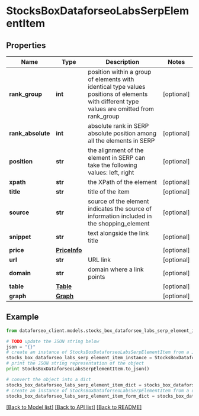 # StocksBoxDataforseoLabsSerpElementItem


## Properties

Name | Type | Description | Notes
------------ | ------------- | ------------- | -------------
**rank_group** | **int** | position within a group of elements with identical type values positions of elements with different type values are omitted from rank_group | [optional] 
**rank_absolute** | **int** | absolute rank in SERP absolute position among all the elements in SERP | [optional] 
**position** | **str** | the alignment of the element in SERP can take the following values: left, right | [optional] 
**xpath** | **str** | the XPath of the element | [optional] 
**title** | **str** | title of the item | [optional] 
**source** | **str** | source of the element indicates the source of information included in the shopping_element | [optional] 
**snippet** | **str** | text alongside the link title | [optional] 
**price** | [**PriceInfo**](PriceInfo.md) |  | [optional] 
**url** | **str** | URL link | [optional] 
**domain** | **str** | domain where a link points | [optional] 
**table** | [**Table**](Table.md) |  | [optional] 
**graph** | [**Graph**](Graph.md) |  | [optional] 

## Example

```python
from dataforseo_client.models.stocks_box_dataforseo_labs_serp_element_item import StocksBoxDataforseoLabsSerpElementItem

# TODO update the JSON string below
json = "{}"
# create an instance of StocksBoxDataforseoLabsSerpElementItem from a JSON string
stocks_box_dataforseo_labs_serp_element_item_instance = StocksBoxDataforseoLabsSerpElementItem.from_json(json)
# print the JSON string representation of the object
print StocksBoxDataforseoLabsSerpElementItem.to_json()

# convert the object into a dict
stocks_box_dataforseo_labs_serp_element_item_dict = stocks_box_dataforseo_labs_serp_element_item_instance.to_dict()
# create an instance of StocksBoxDataforseoLabsSerpElementItem from a dict
stocks_box_dataforseo_labs_serp_element_item_form_dict = stocks_box_dataforseo_labs_serp_element_item.from_dict(stocks_box_dataforseo_labs_serp_element_item_dict)
```
[[Back to Model list]](../README.md#documentation-for-models) [[Back to API list]](../README.md#documentation-for-api-endpoints) [[Back to README]](../README.md)


